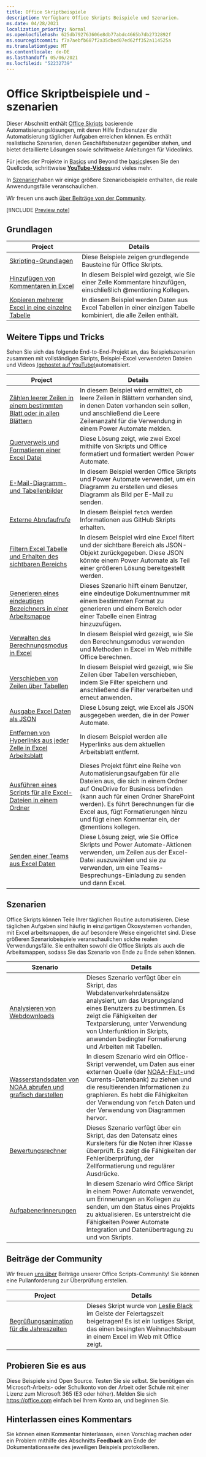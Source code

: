 ```yaml
---
title: Office Skriptbeispiele
description: Verfügbare Office Skripts Beispiele und Szenarien.
ms.date: 04/28/2021
localization_priority: Normal
ms.openlocfilehash: 625db792763606e8db77abdc4665b7db2732892f
ms.sourcegitcommit: f7a7aebfb687f2a35dbed07ed62ff352a114525a
ms.translationtype: MT
ms.contentlocale: de-DE
ms.lasthandoff: 05/06/2021
ms.locfileid: "52232739"
---
```

# <a name="office-scripts-samples-and-scenarios"></a>Office Skriptbeispiele und -szenarien

Dieser Abschnitt enthält [Office Skripts](../../overview/excel.md) basierende Automatisierungslösungen, mit deren Hilfe Endbenutzer die Automatisierung täglicher Aufgaben erreichen können. Es enthält realistische Szenarien, denen Geschäftsbenutzer gegenüber stehen, und bietet detaillierte Lösungen sowie schrittweise Anleitungen für Videolinks.

Für jedes der Projekte in [Basics](#basics) und Beyond the [basics](#beyond-the-basics)lesen Sie den Quellcode, schrittweise [**YouTube-Videos**](https://www.youtube.com/playlist?list=PLr3zVPZrMOUMl88fs8uc2GGAePRnNe6m0)und vieles mehr.

In [Szenarien](#scenarios)haben wir einige größere Szenariobeispiele enthalten, die reale Anwendungsfälle veranschaulichen.

Wir freuen uns auch [über Beiträge von der Community](#community-contributions).

[!INCLUDE [Preview note](../../includes/preview-note.md)]

## <a name="basics"></a>Grundlagen

| Project | Details |
|---------|---------|
| [Skripting-Grundlagen](../excel-samples.md) | Diese Beispiele zeigen grundlegende Bausteine für Office Skripts. |
| [Hinzufügen von Kommentaren in Excel](add-excel-comments.md) | In diesem Beispiel wird gezeigt, wie Sie einer Zelle Kommentare hinzufügen, einschließlich @mentioning Kollegen. |
| [Kopieren mehrerer Excel in eine einzelne Tabelle](copy-tables-combine.md) | In diesem Beispiel werden Daten aus Excel Tabellen in einer einzigen Tabelle kombiniert, die alle Zeilen enthält. |

## <a name="beyond-the-basics"></a>Weitere Tipps und Tricks

Sehen Sie sich das folgende End-to-End-Projekt an, das Beispielszenarien zusammen mit vollständigen Skripts, Beispiel-Excel verwendeten Dateien und Videos [(gehostet auf YouTube)](https://www.youtube.com/playlist?list=PLr3zVPZrMOUMl88fs8uc2GGAePRnNe6m0)automatisiert.

| Project | Details |
|---------|---------|
| [Zählen leerer Zeilen in einem bestimmten Blatt oder in allen Blättern](count-blank-rows.md) | In diesem Beispiel wird ermittelt, ob leere Zeilen in Blättern vorhanden sind, in denen Daten vorhanden sein sollen, und anschließend die Leere Zeilenanzahl für die Verwendung in einem Power Automate melden. |
| [Querverweis und Formatieren einer Excel Datei](excel-cross-reference.md) | Diese Lösung zeigt, wie zwei Excel mithilfe von Skripts und Office formatiert und formatiert werden Power Automate. |
| [E-Mail-Diagramm- und Tabellenbilder](email-images-chart-table.md) | In diesem Beispiel werden Office Skripts und Power Automate verwendet, um ein Diagramm zu erstellen und dieses Diagramm als Bild per E-Mail zu senden. |
| [Externe Abrufaufrufe](external-fetch-calls.md) | In diesem Beispiel `fetch` werden Informationen aus GitHub Skripts erhalten. |
| [Filtern Excel Tabelle und Erhalten des sichtbaren Bereichs](filter-table-get-visible-range.md) | In diesem Beispiel wird eine Excel filtert und der sichtbare Bereich als JSON-Objekt zurückgegeben. Diese JSON könnte einem Power Automate als Teil einer größeren Lösung bereitgestellt werden. |
| [Generieren eines eindeutigen Bezeichners in einer Arbeitsmappe](document-number-generator.md) | Dieses Szenario hilft einem Benutzer, eine eindeutige Dokumentnummer mit einem bestimmten Format zu generieren und einem Bereich oder einer Tabelle einen Eintrag hinzuzufügen. |
| [Verwalten des Berechnungsmodus in Excel](excel-calculation.md) | In diesem Beispiel wird gezeigt, wie Sie den Berechnungsmodus verwenden und Methoden in Excel im Web mithilfe Office berechnen. |
| [Verschieben von Zeilen über Tabellen](move-rows-across-tables.md) | In diesem Beispiel wird gezeigt, wie Sie Zeilen über Tabellen verschieben, indem Sie Filter speichern und anschließend die Filter verarbeiten und erneut anwenden. |
| [Ausgabe Excel Daten als JSON](get-table-data.md) | Diese Lösung zeigt, wie Excel als JSON ausgegeben werden, die in der Power Automate. |
| [Entfernen von Hyperlinks aus jeder Zelle in Excel Arbeitsblatt](remove-hyperlinks-from-cells.md) | In diesem Beispiel werden alle Hyperlinks aus dem aktuellen Arbeitsblatt entfernt. |
| [Ausführen eines Scripts für alle Excel-Dateien in einem Ordner](automate-tasks-on-all-excel-files-in-folder.md) | Dieses Projekt führt eine Reihe von Automatisierungsaufgaben für alle Dateien aus, die sich in einem Ordner auf OneDrive for Business befinden (kann auch für einen Ordner SharePoint werden). Es führt Berechnungen für die Excel aus, fügt Formatierungen hinzu und fügt einen Kommentar ein, der @mentions kollegen. |
| [Senden einer Teams aus Excel Daten](send-teams-invite-from-excel-data.md) | Diese Lösung zeigt, wie Sie Office Skripts und Power Automate-Aktionen verwenden, um Zeilen aus der Excel-Datei auszuwählen und sie zu verwenden, um eine Teams-Besprechungs-Einladung zu senden und dann Excel. |

## <a name="scenarios"></a>Szenarien

Office Skripts können Teile Ihrer täglichen Routine automatisieren. Diese täglichen Aufgaben sind häufig in einzigartigen Ökosystemen vorhanden, mit Excel arbeitsmappen, die auf besondere Weise eingerichtet sind. Diese größeren Szenariobeispiele veranschaulichen solche realen Verwendungsfälle. Sie enthalten sowohl die Office Skripts als auch die Arbeitsmappen, sodass Sie das Szenario von Ende zu Ende sehen können.

| Szenario | Details |
|---------|---------|
| [Analysieren von Webdownloads](../scenarios/analyze-web-downloads.md) | Dieses Szenario verfügt über ein Skript, das Webdatenverkehrdatensätze analysiert, um das Ursprungsland eines Benutzers zu bestimmen. Es zeigt die Fähigkeiten der Textparsierung, unter Verwendung von Unterfunktion in Skripts, anwenden bedingter Formatierung und Arbeiten mit Tabellen. |
| [Wasserstandsdaten von NOAA abrufen und grafisch darstellen](../scenarios/noaa-data-fetch.md) | In diesem Szenario wird ein Office-Skript verwendet, um Daten aus einer externen Quelle (der [NOAA-Flut-](https://tidesandcurrents.noaa.gov/)und Currents-Datenbank) zu ziehen und die resultierenden Informationen zu graphieren. Es hebt die Fähigkeiten der Verwendung von `fetch` Daten und der Verwendung von Diagrammen hervor. |
| [Bewertungsrechner](../scenarios/grade-calculator.md) | Dieses Szenario verfügt über ein Skript, das den Datensatz eines Kursleiters für die Noten ihrer Klasse überprüft. Es zeigt die Fähigkeiten der Fehlerüberprüfung, der Zellformatierung und regulärer Ausdrücke. |
| [Aufgabenerinnerungen](../scenarios/task-reminders.md) | In diesem Szenario wird Office Skript in einem Power Automate verwendet, um Erinnerungen an Kollegen zu senden, um den Status eines Projekts zu aktualisieren. Es unterstreicht die Fähigkeiten Power Automate Integration und Datenübertragung zu und von Skripts. |

## <a name="community-contributions"></a>Beiträge der Community

Wir freuen [uns über](https://github.com/OfficeDev/office-scripts-docs/blob/master/Contributing.md) Beiträge unserer Office Scripts-Community! Sie können eine Pullanforderung zur Überprüfung erstellen.

| Project | Details |
|---------|---------|
| [Begrüßungsanimation für die Jahreszeiten](community-seasons-greetings.md) | Dieses Skript wurde von [Leslie Black](https://www.linkedin.com/in/lesblackconsultant/) im Geiste der Feiertagszeit beigetragen! Es ist ein lustiges Skript, das einen besingten Weihnachtsbaum in einem Excel im Web mit Office zeigt. |

## <a name="try-it-out"></a>Probieren Sie es aus

Diese Beispiele sind Open Source. Testen Sie sie selbst. Sie benötigen ein Microsoft-Arbeits- oder Schulkonto von der Arbeit oder Schule mit einer Lizenz zum Microsoft 365 (E3 oder höher). Melden Sie sich https://office.com einfach bei Ihrem Konto an, und beginnen Sie.

## <a name="leave-a-comment"></a>Hinterlassen eines Kommentars

Sie können einen Kommentar hinterlassen, einen Vorschlag machen oder ein Problem mithilfe des Abschnitts **Feedback** am Ende der Dokumentationsseite des jeweiligen Beispiels protokollieren.
